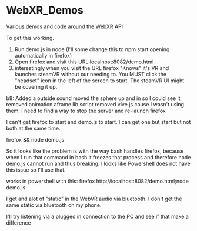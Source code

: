 # WebXR_Demos
Various demos and code around the WebXR API

To get this working.

1. Run demo.js in node (I'll some change this to npm start opening automatically in firefox)
2. Open firefox and visit this URL localhost:8082/demo.html
3. interestingly when you visit the URL firefox "Knows" it's VR and launches steamVR without our needing to. You MUST click the "headset" icon in the left of the screen to start. The steamVR UI might be covering it up. 

b8: Added a outside sound
moved the sphere up and in so I could see it 
removed animation aframe lib script
removed vive.js cause I wasn't using them. 
I need to find a way to stop the server and re-launch firefox

I can't get firefox to start and demo.js to start. I can get one but start but not both at the same time. 

firefox && node demo.js

So it looks like the problem is with the way bash handles firefox, because when I run that command in bash it freezes that process and therefore node demo.js cannot run and thus breaking. I looks like Powershell does not have this issue so I'll use that. 

works in powershell with this:
firefox http://localhost:8082/demo.html;node demo.js

I get and alot of "static" in the WebVR audio via bluetooth. I don't get the same static via bluetooth on my phone.

I'll try listening via a plugged in connection to the PC and see if that make a difference